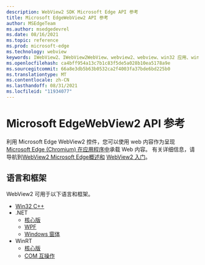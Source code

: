 ```yaml
---
description: WebView2 SDK Microsoft Edge API 参考
title: Microsoft EdgeWebView2 API 参考
author: MSEdgeTeam
ms.author: msedgedevrel
ms.date: 08/16/2021
ms.topic: reference
ms.prod: microsoft-edge
ms.technology: webview
keywords: IWebView2、IWebView2WebView、webview2、webview、win32 应用、win32、edge、ICoreWebView2、ICoreWebView2Controller、浏览器控件
ms.openlocfilehash: ca4bff954a13c7b1c83f5de5a028b10ea5178a9e
ms.sourcegitcommit: 66a8e3db5b63b0532ca2f4003fa37bde6bd225b0
ms.translationtype: MT
ms.contentlocale: zh-CN
ms.lasthandoff: 08/31/2021
ms.locfileid: "11934077"
---
```

# <a name="microsoft-edge-webview2-api-reference"></a>Microsoft EdgeWebView2 API 参考  

利用 Microsoft Edge WebView2 控件，您可以使用 web 内容作为呈现[Microsoft Edge (Chromium) 在应用程序中](https://www.microsoftedgeinsider.com)承载 Web 内容。  有关详细信息，请导航到[WebView2 Microsoft Edge概述和](./index.md) [WebView2 入门](./get-started/win32.md)。  
<!-- linking to a parent node of the TOC ("Get started with WebView2") isn't supported, so the above link goes to the first child article, but with link text of the parent TOC node. -->


## <a name="languages-and-frameworks"></a>语言和框架  
WebView2 可用于以下语言和框架。
*   [Win32 C++](/microsoft-edge/webview2/reference/win32/index)  
*   .NET  
    *   [核心版][DotnetMicrosoftWebWebView2CoreNamespace]  
    *   [WPF][DotnetMicrosoftWebWebView2WpfNamespace]  
    *   [Windows 窗体][DotnetMicrosoftWebWebView2WinformsNamespace]  
*   WinRT  
    *   [核心版][WinrtMicrosoftWebWebview2CoreNamespace]  
    *   [COM 互操作][WinrtComInteropInterfaces]  

<!-- links -->  

[DotnetMicrosoftWebWebview2CoreNamespace]: /dotnet/api/microsoft.web.webview2.core "Microsoft.Web.WebView2.Core 命名空间|Microsoft Docs"
[DotnetMicrosoftWebWebview2WpfNamespace]: /dotnet/api/microsoft.web.webview2.wpf "Microsoft.Web.WebView2.Wpf 命名空间|Microsoft Docs"
[DotnetMicrosoftWebWebview2WinformsNamespace]: /dotnet/api/microsoft.web.webview2.winforms "Microsoft.Web.WebView2.WinForms 命名空间|Microsoft Docs"
[WinrtMicrosoftWebWebview2CoreNamespace]: /microsoft-edge/webview2/reference/winrt/microsoft_web_webview2_core/index "Microsoft.Web.WebView2.Core 命名空间|Microsoft Docs"
[WinrtComInteropInterfaces]: /microsoft-edge/webview2/reference/winrt/interop/index "WebView2 WinRT COM 互操作|Microsoft Docs"
